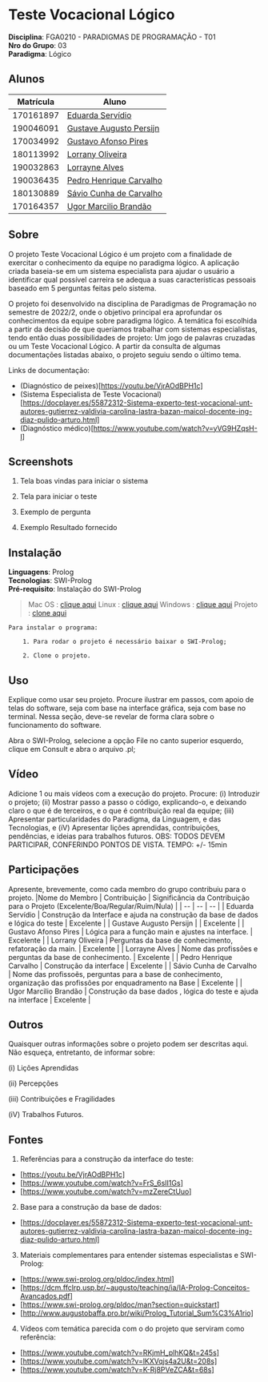 # Teste Vocacional Lógico 

**Disciplina**: FGA0210 - PARADIGMAS DE PROGRAMAÇÃO - T01 <br>
**Nro do Grupo**: 03<br>
**Paradigma**: Lógico<br>

## Alunos

|Matrícula  |  Aluno |
| --------- | ------------------------------------------------------ |
| 170161897 | [Eduarda Servídio](https://github.com/ServidioEC)      | 
| 190046091 | [Gustave Augusto Persijn](https://github.com/gpersijn) |
| 170034992 | [Gustavo Afonso Pires](https://github.com/GustavoAPS)  |
| 180113992 | [Lorrany Oliveira](https://github.com/Lorranyoliveira) |
| 190032863 | [Lorrayne Alves](https://github.com/LorrayneCardozo)   |
| 190036435 | [Pedro Henrique Carvalho](https://github.com/peh099)   |
| 180130889 | [Sávio Cunha de Carvalho](https://github.com/savioc2)  |
| 170164357 | [Ugor Marcilio Brandão](https://github.com/ubrando)    |

## Sobre 
O projeto Teste Vocacional Lógico é um projeto com a finalidade de exercitar o conhecimento da equipe no paradigma lógico. A aplicação criada baseia-se em um sistema especialista para ajudar o usuário a identificar qual possível carreira se adequa a suas características pessoais baseado em 5 perguntas feitas pelo sistema. 

O projeto foi desenvolvido na disciplina de Paradigmas de Programação no semestre de 2022/2, onde o objetivo principal era aprofundar os conhecimentos da equipe sobre paradigma lógico. A temática foi escolhida a partir da decisão de que queríamos trabalhar com sistemas especialistas, tendo então duas possibilidades de projeto:
Um jogo de palavras cruzadas ou um Teste Vocacional Lógico. A partir da consulta de algumas documentações listadas abaixo, o projeto seguiu sendo o último tema. 

Links de documentação:
*   (Diagnóstico de peixes)[https://youtu.be/VjrAOdBPH1c]
*   (Sistema Especialista de Teste Vocacional)[https://docplayer.es/55872312-Sistema-experto-test-vocacional-unt-autores-gutierrez-valdivia-carolina-lastra-bazan-maicol-docente-ing-diaz-pulido-arturo.html]
*   (Diagnóstico médico)[https://www.youtube.com/watch?v=yVG9HZqsH-I]

## Screenshots

1. Tela boas vindas para iniciar o sistema

2. Tela para iniciar o teste

3. Exemplo de pergunta

4. Exemplo Resultado fornecido

## Instalação 
**Linguagens**: Prolog<br>
**Tecnologias**: SWI-Prolog<br>
**Pré-requisito**:  Instalação do SWI-Prolog
> Mac OS    : [clique aqui](https://www.youtube.com/watch?v=sAZbP2cotiM)
> Linux     : [clique aqui](https://www.youtube.com/watch?v=3ghQz1SRJ84)
> Windows   : [clique aqui](https://www.youtube.com/watch?v=FE1d5vauTlU)
> Projeto   : [clone aqui](https://github.com/UnBParadigmas2022-2/2022.2_G3_Logico_TesteVocacional.git)

```
Para instalar o programa:
    
    1. Para rodar o projeto é necessário baixar o SWI-Prolog;

    2. Clone o projeto.
```

## Uso 
Explique como usar seu projeto. Procure ilustrar em passos, com apoio de telas do software, seja com base na interface gráfica, seja com base no terminal. Nessa seção, deve-se revelar de forma clara sobre o funcionamento do software.

Abra o SWI-Prolog, selecione a opção File no canto superior esquerdo, clique em Consult e abra o arquivo .pl;


## Vídeo
Adicione 1 ou mais vídeos com a execução do projeto.
Procure: 
(i) Introduzir o projeto;
(ii) Mostrar passo a passo o código, explicando-o, e deixando claro o que é de terceiros, e o que é contribuição real da equipe;
(iii) Apresentar particularidades do Paradigma, da Linguagem, e das Tecnologias, e
(iV) Apresentar lições aprendidas, contribuições, pendências, e ideias para trabalhos futuros.
OBS: TODOS DEVEM PARTICIPAR, CONFERINDO PONTOS DE VISTA.
TEMPO: +/- 15min

## Participações
Apresente, brevemente, como cada membro do grupo contribuiu para o projeto.
|Nome do Membro | Contribuição | Significância da Contribuição para o Projeto (Excelente/Boa/Regular/Ruim/Nula) |
| -- | -- | -- |
| Eduarda Servídio  | Construção da Interface e ajuda na construção da base de dados e lógica do teste | Excelente |
| Gustave Augusto Persijn  |  | Excelente |
| Gustavo Afonso Pires  | Lógica para a função main e ajustes na interface. | Excelente |
| Lorrany Oliveira  | Perguntas da base de conhecimento, refatoração da main. | Excelente |
| Lorrayne Alves  | Nome das profissões e perguntas da base de conhecimento. | Excelente |
| Pedro Henrique Carvalho  |  Construção da interface | Excelente |
| Sávio Cunha de Carvalho  | Nome das profissoẽs, perguntas para a base de conhecimento, organização das profissões por enquadramento na Base | Excelente |
| Ugor Marcilio Brandão  | Construção da base dados , lógica do teste e ajuda na interface  | Excelente |

## Outros 
Quaisquer outras informações sobre o projeto podem ser descritas aqui. Não esqueça, entretanto, de informar sobre:

(i) Lições Aprendidas

(ii) Percepções

(iii) Contribuições e Fragilidades

(iV) Trabalhos Futuros.

## Fontes

1. Referências para a construção da interface do teste: 
* [https://youtu.be/VjrAOdBPH1c]
* [https://www.youtube.com/watch?v=FrS_6sII1Gs]
* [https://www.youtube.com/watch?v=mzZereCtUuo]

2. Base para a construção da base de dados: 
* [https://docplayer.es/55872312-Sistema-experto-test-vocacional-unt-autores-gutierrez-valdivia-carolina-lastra-bazan-maicol-docente-ing-diaz-pulido-arturo.html]

3. Materiais complementares para entender sistemas especialistas e SWI-Prolog:
* [https://www.swi-prolog.org/pldoc/index.html]
* [https://dcm.ffclrp.usp.br/~augusto/teaching/ia/IA-Prolog-Conceitos-Avancados.pdf]
* [https://www.swi-prolog.org/pldoc/man?section=quickstart]
* [http://www.augustobaffa.pro.br/wiki/Prolog_Tutorial_Sum%C3%A1rio]

4. Vídeos com temática parecida com o do projeto que serviram como referência:
* [https://www.youtube.com/watch?v=RKjmH_plhKQ&t=245s]
* [https://www.youtube.com/watch?v=lKXVqjs4a2U&t=208s]
* [https://www.youtube.com/watch?v=K-Rj8PVeZCA&t=68s]